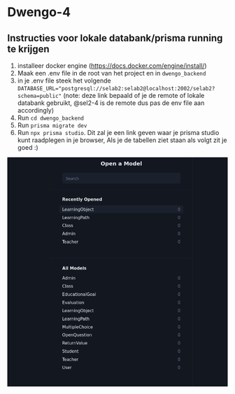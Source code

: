 # Dwengo-4

## Instructies voor lokale databank/prisma running te krijgen

1. installeer docker engine (https://docs.docker.com/engine/install/)
2. Maak een .env file in de root van het project en in `dwengo_backend`
3. in je .env file steek het volgende `DATABASE_URL="postgresql://selab2:selab2@localhost:2002/selab2?schema=public"` (note: deze link bepaald of je de remote of lokale databank gebruikt, @sel2-4 is de remote dus pas de env file aan accordingly)
4. Run `cd dwengo_backend`
5. Run `prisma migrate dev`
6. Run `npx prisma studio`. Dit zal je een link geven waar je prisma studio kunt raadplegen in je browser, Als je de tabellen ziet staan als volgt zit je goed :)

![alt text](image.png)
